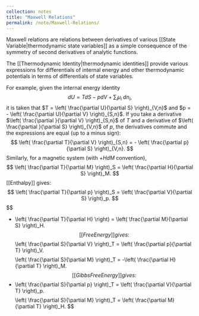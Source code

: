 ```yaml
---
collection: notes
title: "Maxwell Relations"
permalink: /note/Maxwell-Relations/
---
```

Maxwell relations are relations between derivatives of various [[State Variable|thermodynamic state variables]] as a simple consequence of the symmetry of second derivatives of analytic functions.

The [[Thermodynamic Identity|thermodynamic identities]] provide various expressions for differentials of internal energy and other thermodynamic potentials in terms of differentials of state variables. 

For example, given the internal energy identity
$$
dU = T dS - p dV + \sum_i \mu_i \; dn_i,
$$
it is taken that $T = \left( \frac{\partial U}{\partial S} \right)_{V,n}$ and $p = - \left( \frac{\partial U}{\partial V} \right)_{S,n}$. If you take a derivative $\left( \frac{\partial }{\partial V} \right)_{S,n}$ of $T$ and a derivative of $\left( \frac{\partial }{\partial S} \right)_{V,n}$ of $p$, the derivatives commute and the expressions are equal (up to a minus sign):
$$
\left( \frac{\partial T}{\partial V} \right)_{S,n} = - \left( \frac{\partial p}{\partial S} \right)_{V,n}.
$$
Similarly, for a magnetic system (with $+HdM$ convention),
$$
\left( \frac{\partial T}{\partial M} \right)_S = \left( \frac{\partial H}{\partial S} \right)_M.
$$
[[Enthalpy]] gives:
$$
\left( \frac{\partial T}{\partial p} \right)_S = \left( \frac{\partial V}{\partial S} \right)_p.
$$
$$
- \left( \frac{\partial T}{\partial H} \right) = \left( \frac{\partial M}{\partial S} \right)_H.
$$
[[Free Energy]] gives:
$$
\left( \frac{\partial S}{\partial V} \right)_T = \left( \frac{\partial p}{\partial T} \right)_V.
$$
$$
\left( \frac{\partial S}{\partial M} \right)_T = -\left( \frac{\partial H}{\partial T} \right)_M.
$$
[[Gibbs Free Energy]] gives:
$$
- \left( \frac{\partial S}{\partial p} \right)_T = \left( \frac{\partial V}{\partial T} \right)_p.
$$
$$
\left( \frac{\partial S}{\partial M} \right)_T = \left( \frac{\partial M}{\partial T} \right)_H.
$$
